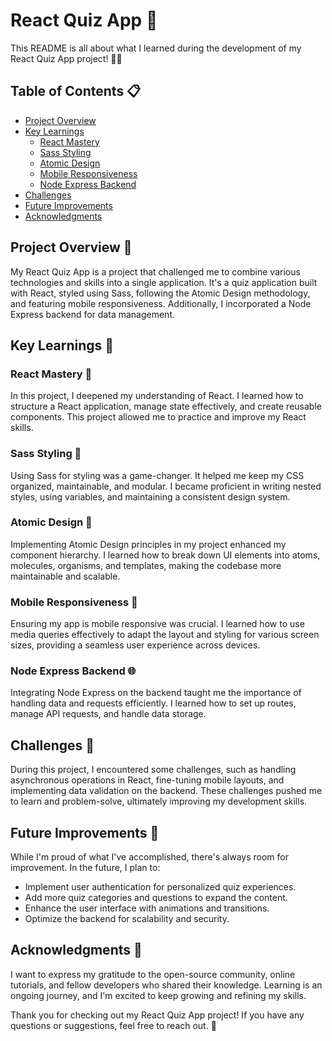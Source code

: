 # React Quiz App 🚀

This README is all about what I learned during the development of my React Quiz App project! 🧠💡

## Table of Contents 📋

- [Project Overview](#project-overview)
- [Key Learnings](#key-learnings)
  - [React Mastery](#react-mastery)
  - [Sass Styling](#sass-styling)
  - [Atomic Design](#atomic-design)
  - [Mobile Responsiveness](#mobile-responsiveness)
  - [Node Express Backend](#node-express-backend)
- [Challenges](#challenges)
- [Future Improvements](#future-improvements)
- [Acknowledgments](#acknowledgments)

## Project Overview 📝

My React Quiz App is a project that challenged me to combine various technologies and skills into a single application. It's a quiz application built with React, styled using Sass, following the Atomic Design methodology, and featuring mobile responsiveness. Additionally, I incorporated a Node Express backend for data management.

## Key Learnings 🧐

### React Mastery 🚀

In this project, I deepened my understanding of React. I learned how to structure a React application, manage state effectively, and create reusable components. This project allowed me to practice and improve my React skills.

### Sass Styling 🎨

Using Sass for styling was a game-changer. It helped me keep my CSS organized, maintainable, and modular. I became proficient in writing nested styles, using variables, and maintaining a consistent design system.

### Atomic Design 🧪

Implementing Atomic Design principles in my project enhanced my component hierarchy. I learned how to break down UI elements into atoms, molecules, organisms, and templates, making the codebase more maintainable and scalable.

### Mobile Responsiveness 📱

Ensuring my app is mobile responsive was crucial. I learned how to use media queries effectively to adapt the layout and styling for various screen sizes, providing a seamless user experience across devices.

### Node Express Backend 🌐

Integrating Node Express on the backend taught me the importance of handling data and requests efficiently. I learned how to set up routes, manage API requests, and handle data storage.

## Challenges 🤔

During this project, I encountered some challenges, such as handling asynchronous operations in React, fine-tuning mobile layouts, and implementing data validation on the backend. These challenges pushed me to learn and problem-solve, ultimately improving my development skills.

## Future Improvements 🚧

While I'm proud of what I've accomplished, there's always room for improvement. In the future, I plan to:

- Implement user authentication for personalized quiz experiences.
- Add more quiz categories and questions to expand the content.
- Enhance the user interface with animations and transitions.
- Optimize the backend for scalability and security.

## Acknowledgments 👏

I want to express my gratitude to the open-source community, online tutorials, and fellow developers who shared their knowledge. Learning is an ongoing journey, and I'm excited to keep growing and refining my skills.

Thank you for checking out my React Quiz App project! If you have any questions or suggestions, feel free to reach out. 🙌